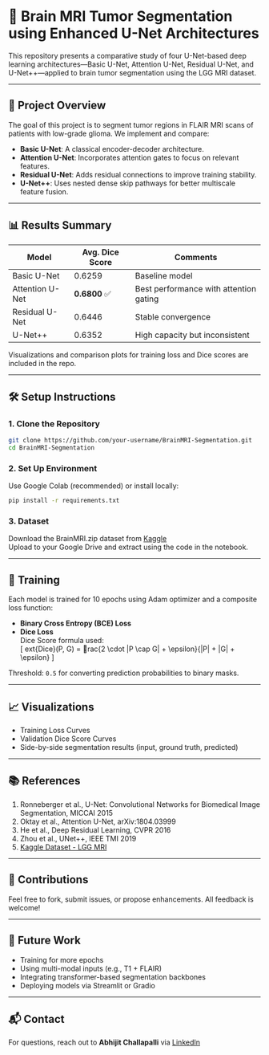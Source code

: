 # 🧠 Brain MRI Tumor Segmentation using Enhanced U-Net Architectures

This repository presents a comparative study of four U-Net-based deep learning architectures—Basic U-Net, Attention U-Net, Residual U-Net, and U-Net++—applied to brain tumor segmentation using the LGG MRI dataset.

---

## 🚀 Project Overview

The goal of this project is to segment tumor regions in FLAIR MRI scans of patients with low-grade glioma. We implement and compare:
- **Basic U-Net**: A classical encoder-decoder architecture.
- **Attention U-Net**: Incorporates attention gates to focus on relevant features.
- **Residual U-Net**: Adds residual connections to improve training stability.
- **U-Net++**: Uses nested dense skip pathways for better multiscale feature fusion.

---

## 📊 Results Summary

| Model             | Avg. Dice Score | Comments |
|------------------|------------------|----------|
| Basic U-Net       | 0.6259           | Baseline model |
| Attention U-Net   | **0.6800** ✅     | Best performance with attention gating |
| Residual U-Net    | 0.6446           | Stable convergence |
| U-Net++           | 0.6352           | High capacity but inconsistent |

Visualizations and comparison plots for training loss and Dice scores are included in the repo.

---

## 🛠️ Setup Instructions

### 1. Clone the Repository
```bash
git clone https://github.com/your-username/BrainMRI-Segmentation.git
cd BrainMRI-Segmentation
```

### 2. Set Up Environment
Use Google Colab (recommended) or install locally:
```bash
pip install -r requirements.txt
```

### 3. Dataset
Download the BrainMRI.zip dataset from [Kaggle](https://www.kaggle.com/datasets/masoudnickparvar/brain-tumor-mri-dataset)  
Upload to your Google Drive and extract using the code in the notebook.

---

## 🧠 Training

Each model is trained for 10 epochs using Adam optimizer and a composite loss function:

- **Binary Cross Entropy (BCE) Loss**
- **Dice Loss**  
  Dice Score formula used:  
  \[
  	ext{Dice}(P, G) = rac{2 \cdot |P \cap G| + \epsilon}{|P| + |G| + \epsilon}
  \]

Threshold: `0.5` for converting prediction probabilities to binary masks.

---

## 📈 Visualizations

- Training Loss Curves
- Validation Dice Score Curves
- Side-by-side segmentation results (input, ground truth, predicted)

---

## 📚 References

1. Ronneberger et al., U-Net: Convolutional Networks for Biomedical Image Segmentation, MICCAI 2015  
2. Oktay et al., Attention U-Net, arXiv:1804.03999  
3. He et al., Deep Residual Learning, CVPR 2016  
4. Zhou et al., UNet++, IEEE TMI 2019  
5. [Kaggle Dataset - LGG MRI](https://www.kaggle.com/datasets/masoudnickparvar/brain-tumor-mri-dataset)

---

## 🤝 Contributions

Feel free to fork, submit issues, or propose enhancements. All feedback is welcome!

---

## 🧪 Future Work

- Training for more epochs  
- Using multi-modal inputs (e.g., T1 + FLAIR)  
- Integrating transformer-based segmentation backbones  
- Deploying models via Streamlit or Gradio

---

## 📬 Contact

For questions, reach out to **Abhijit Challapalli** via [LinkedIn](https://www.linkedin.com/in/abhijit-c-b5876814b/)
